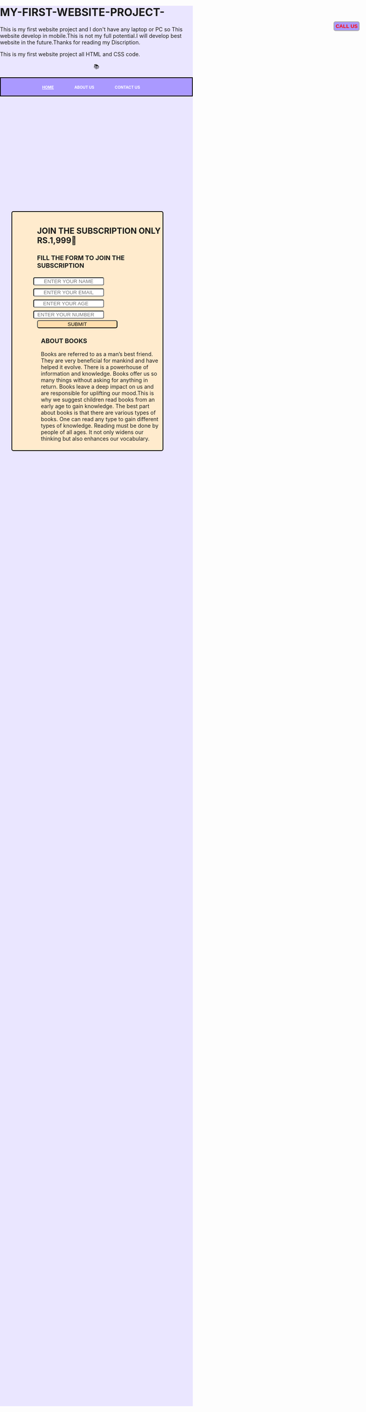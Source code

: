 # MY-FIRST-WEBSITE-PROJECT-
This is my first website project and I don't have any laptop or PC so This website develop in mobile.This is not my full potential.I will develop best website in the future.Thanks for reading my Discription.

This is my first website project all HTML and CSS code.


<!DOCTYPE html>
<html>

<head>
  <meta charset="UTF-8">
  <meta name="viewport" content="width=device-width, initial-scale=1">
  <title>MY BOOKS</title>
</head>
<style>
  body{
    background-color:rgb(234,230,255);
    padding: 0px;
    margin: 0px;
    
  }
  
  .left{
    display: inline;
    position: absolute;
    left: 20px;
    top: 70px;
    width: 15%;
    height: 0%;
  }
  .form input{
    text-align: center;
    margin: 4px -10px;
    padding-top: 10px 10px;
    border-radius: 4px;
  }
  .mid{
    display: block;
    padding: 2px 2px 2px;
    border: 2px solid black;
    background-color:rgb(170,153,255);
    
  }
  .right{
    display: inline-block;
    position: absolute;
    right: 20px;
    top: 80px;
  }
  .navbar{
    display: inline-block;
    font-size: 13px;
    
  }
  .navbar li{
    display: inline-block;
    padding-right: 10px;
    font-size: 10px;
  }
  .navbar li a{
    padding-right: 40px;
    color: white;
  }
  .btn{
    background-color: rgb(170,153,255);
    color: red;
    padding: 3px 3px;
    border: 2px solid darkgrey;
    border-radius: 5px;
    
  }
  .container{
    border: 2px solid black;
    margin: 300px 30px;
    width: 65%;
    border-radius: 5px;
    padding: 8px 0px;
    padding-left: 65px;
    background-color: blanchedalmond;
    
  }
  .btn1{
    text-align: center;
    width: 60px;
    
  }
  .form button{
    width: 350%;
    background-color: navajowhite;
    color: black;
    border-radius: 5px;
  }
  .inf{
    margin-left: 10px;
    margin-right: 10px;
  }
  
</style>
<body>

<header class="main">
  <div class="left">
      <p>📚</p>
    </div>
  </div>
  <div class="mid">
    <ul class="navbar">
      <li class="a"><a href="#"><strong>HOME</strong></a></li>
      <li class="b"><a href="#" style="text-decoration: none"><strong>ABOUT US</strong></a></li>
      <li class="c"><a href="#" style="text-decoration: none"><strong>CONTACT US</strong></a></li>
    </ul>
  </div>
  <div class="right">
    <button class="btn"><strong>CALL US</strong></button>
  </div>
</header>
<div class="container">
  <h2>JOIN THE SUBSCRIPTION ONLY RS.1,999🎉</h2>
  <h3>FILL THE FORM TO JOIN THE SUBSCRIPTION</h3>
  <form  action="noaction.php">
  <div class="form">
    <input type="text" name="" placeholder="ENTER YOUR NAME">
    <input type="email" name="" placeholder="ENTER YOUR EMAIL">
    <input type="number" name="" placeholder="ENTER YOUR AGE">
    <input type="number" name="" placeholder="ENTER YOUR NUMBER">
    <div class="btn1">
      <button type="submit">SUBMIT</button>
    </div>
</form>
</div>

</body>

</html>
<div class="inf">
  <h3>ABOUT BOOKS</h3>
  <p>
    Books are referred to as a man’s best friend. They are very beneficial for mankind and have helped it evolve. There is a powerhouse of information and knowledge. Books offer us so many things without asking for anything in return. Books leave a deep impact on us and are responsible for uplifting our mood.This is why we suggest children read books from an early age to gain knowledge. The best part about books is that there are various types of books. One can read any type to gain different types of knowledge. Reading must be done by people of all ages. It not only widens our thinking but also enhances our vocabulary.
  </p>
</div>
